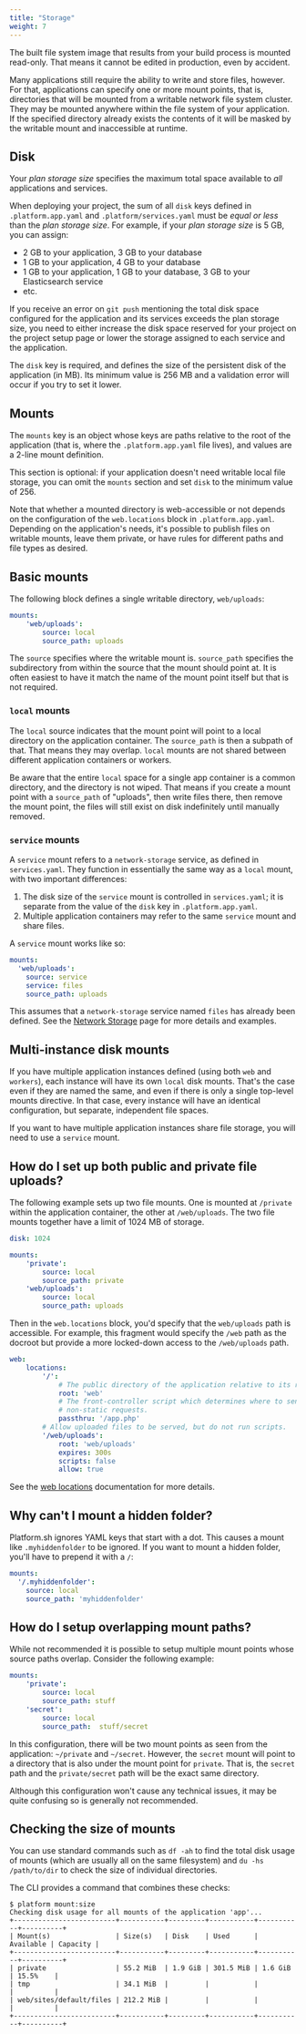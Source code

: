 ```yaml
---
title: "Storage"
weight: 7
---
```


The built file system image that results from your build process is mounted read-only.  That means it cannot be edited in production, even by accident.

Many applications still require the ability to write and store files, however.  For that, applications can specify one or more mount points, that is, directories that will be mounted from a writable network file system cluster.  They may be mounted anywhere within the file system of your application.  If the specified directory already exists the contents of it will be masked by the writable mount and inaccessible at runtime.

## Disk

Your _plan storage size_ specifies the maximum total space available to _all_ applications and services.

When deploying your project, the sum of all `disk` keys defined in `.platform.app.yaml` and `.platform/services.yaml`
must be *equal or less* than the _plan storage size_. For example, if your _plan storage size_ is 5 GB, you can assign:

* 2 GB to your application, 3 GB to your database
* 1 GB to your application, 4 GB to your database
* 1 GB to your application, 1 GB to your database, 3 GB to your Elasticsearch service
* etc.

If you receive an error on `git push` mentioning the total disk space configured for the application and its services exceeds the plan storage size, you need to either increase the disk space reserved for your project on the project setup page or lower the storage assigned to each service and the application.

The `disk` key is required, and defines the size of the persistent disk of the application (in MB).  Its minimum value is 256 MB and a validation error will occur if you try to set it lower.

## Mounts

The `mounts` key is an object whose keys are paths relative to the root of the application (that is, where the `.platform.app.yaml` file lives), and values are a 2-line mount definition.

This section is optional: if your application doesn't need writable local file storage, you can omit the `mounts` section and set `disk` to the minimum value of 256.

Note that whether a mounted directory is web-accessible or not depends on the configuration of the `web.locations` block in `.platform.app.yaml`.  Depending on the application's needs, it's possible to publish files on writable mounts, leave them private, or have rules for different paths and file types as desired.

## Basic mounts

The following block defines a single writable directory, `web/uploads`:

```yaml
mounts:
    'web/uploads':
        source: local
        source_path: uploads
```

The `source` specifies where the writable mount is.  `source_path` specifies the subdirectory from within the source that the mount should point at.  It is often easiest to have it match the name of the mount point itself but that is not required.

### `local` mounts

The `local` source indicates that the mount point will point to a local directory on the application container.  The `source_path` is then a subpath of that.  That means they may overlap.  `local` mounts are not shared between different application containers or workers.

Be aware that the entire `local` space for a single app container is a common directory, and the directory is not wiped.  That means if you create a mount point with a `source_path` of "uploads", then write files there, then remove the mount point, the files will still exist on disk indefinitely until manually removed.

### `service` mounts

A `service` mount refers to a `network-storage` service, as defined in `services.yaml`.  They function in essentially the same way as a `local` mount, with two important differences:

1) The disk size of the `service` mount is controlled in `services.yaml`; it is separate from the value of the `disk` key in `.platform.app.yaml`.
2) Multiple application containers may refer to the same `service` mount and share files.

A `service` mount works like so:

```yaml
mounts:
  'web/uploads':
    source: service
    service: files
    source_path: uploads
```

This assumes that a `network-storage` service named `files` has already been defined.  See the [Network Storage](/configuration/services/network-storage.md) page for more details and examples.

## Multi-instance disk mounts

If you have multiple application instances defined (using both `web` and `workers`), each instance will have its own `local` disk mounts.  That's the case even if they are named the same, and even if there is only a single top-level mounts directive.  In that case, every instance will have an identical configuration, but separate, independent file spaces.

If you want to have multiple application instances share file storage, you will need to use a `service` mount.

## How do I set up both public and private file uploads?

The following example sets up two file mounts.  One is mounted at `/private` within the application container, the other at `/web/uploads`.  The two file mounts together have a limit of 1024 MB of storage.

```yaml
disk: 1024

mounts:
    'private':
        source: local
        source_path: private
    'web/uploads':
        source: local
        source_path: uploads
```

Then in the `web.locations` block, you'd specify that the `web/uploads` path is accessible.  For example, this fragment would specify the `/web` path as the docroot but provide a more locked-down access to the `/web/uploads` path.

```yaml
web:
    locations:
        '/':
            # The public directory of the application relative to its root.
            root: 'web'
            # The front-controller script which determines where to send
            # non-static requests.
            passthru: '/app.php'
        # Allow uploaded files to be served, but do not run scripts.
        '/web/uploads':
            root: 'web/uploads'
            expires: 300s
            scripts: false
            allow: true
```

See the [web locations](/configuration/app/web.html) documentation for more details.

## Why can't I mount a hidden folder?

Platform.sh ignores YAML keys that start with a dot. This causes a mount like `.myhiddenfolder` to be ignored. If you want to mount a hidden folder, you'll have to prepend it with a `/`:

```yaml
mounts:
  '/.myhiddenfolder':
    source: local
    source_path: 'myhiddenfolder'
```

## How do I setup overlapping mount paths?

While not recommended it is possible to setup multiple mount points whose source paths overlap.  Consider the following example:

```yaml
mounts:
    'private':
        source: local
        source_path: stuff
    'secret':
        source: local
        source_path:  stuff/secret
```

In this configuration, there will be two mount points as seen from the application: `~/private` and `~/secret`.  However, the `secret` mount will point to a directory that is also under the mount point for `private`.  That is, the `secret` path and the `private/secret` path will be the exact same directory.

Although this configuration won't cause any technical issues, it may be quite confusing so is generally not recommended.

## Checking the size of mounts

You can use standard commands such as `df -ah` to find the total disk usage of mounts (which are usually all on the same filesystem) and `du -hs /path/to/dir` to check the size of individual directories.

The CLI provides a command that combines these checks:

```text
$ platform mount:size
Checking disk usage for all mounts of the application 'app'...
+-------------------------+-----------+---------+-----------+-----------+----------+
| Mount(s)                | Size(s)   | Disk    | Used      | Available | Capacity |
+-------------------------+-----------+---------+-----------+-----------+----------+
| private                 | 55.2 MiB  | 1.9 GiB | 301.5 MiB | 1.6 GiB   | 15.5%    |
| tmp                     | 34.1 MiB  |         |           |           |          |
| web/sites/default/files | 212.2 MiB |         |           |           |          |
+-------------------------+-----------+---------+-----------+-----------+----------+
```
